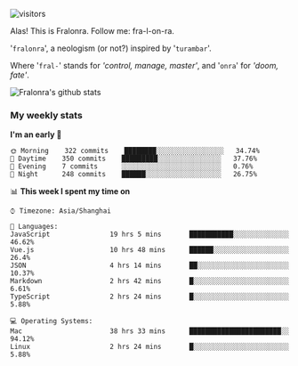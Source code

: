 ![visitors](https://visitor-badge.glitch.me/badge?page_id=fralonra.fralonra)

Alas! This is Fralonra. Follow me: fra-l-on-ra.

'`fralonra`', a neologism (or not?) inspired by '`turambar`'.

Where '`fral-`' stands for *'control, manage, master'*, and '`onra`' for *'doom, fate'*.

![Fralonra's github stats](https://github-readme-stats.vercel.app/api?username=fralonra)

### My weekly stats

<!--START_SECTION:waka-->
**I'm an early 🐤** 

```text
🌞 Morning    322 commits    ████████░░░░░░░░░░░░░░░░░   34.74% 
🌆 Daytime    350 commits    █████████░░░░░░░░░░░░░░░░   37.76% 
🌃 Evening    7 commits      ░░░░░░░░░░░░░░░░░░░░░░░░░   0.76% 
🌙 Night      248 commits    ██████░░░░░░░░░░░░░░░░░░░   26.75%

```


📊 **This week I spent my time on** 

```text
⌚︎ Timezone: Asia/Shanghai

💬 Languages: 
JavaScript               19 hrs 5 mins       ███████████░░░░░░░░░░░░░░   46.62% 
Vue.js                   10 hrs 48 mins      ██████░░░░░░░░░░░░░░░░░░░   26.4% 
JSON                     4 hrs 14 mins       ██░░░░░░░░░░░░░░░░░░░░░░░   10.37% 
Markdown                 2 hrs 42 mins       █░░░░░░░░░░░░░░░░░░░░░░░░   6.61% 
TypeScript               2 hrs 24 mins       █░░░░░░░░░░░░░░░░░░░░░░░░   5.88%

💻 Operating Systems: 
Mac                      38 hrs 33 mins      ███████████████████████░░   94.12% 
Linux                    2 hrs 24 mins       █░░░░░░░░░░░░░░░░░░░░░░░░   5.88%

```


<!--END_SECTION:waka-->